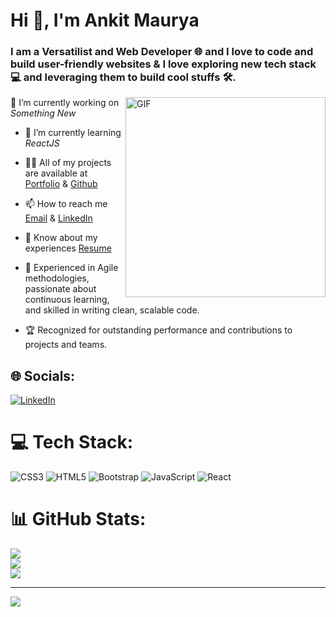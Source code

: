 <h1 align="left">Hi 👋, I'm Ankit Maurya</h1>
<h3 align="left">I am a Versatilist and Web Developer 🌐 and I love to code and build user-friendly websites & I love exploring new tech stack 💻 and leveraging them to build cool stuffs 🛠️.</h3>

<img align="right" alt="GIF" src="https://user-images.githubusercontent.com/17249211/191750155-38a778e2-c0d2-460e-b256-a4592b4a75d2.gif" width="320px"/>

 🔭 I’m currently working on *Something New*

- 🌱 I’m currently learning *ReactJS*

- 👨‍💻 All of my projects are available at [Portfolio](https://shwetra.github.io/) & [Github](https://github.com/ankitmaurya50)

- 📫 How to reach me [Email](mailto:ankitup50maurya@gmail.com) & [LinkedIn](https://www.linkedin.com/in/ankitmaurya7/)

- 📄 Know about my experiences [Resume](https://docs.google.com/document/d/1EEwHHWLYlqdLm8d0FKAgaGyQ80NSLuN5/edit)

- 💼 Experienced in Agile methodologies, passionate about continuous learning, and skilled in writing clean, scalable code.
  
- 🏆 Recognized for outstanding performance and contributions to projects
   and teams.



 


## 🌐 Socials:
[![LinkedIn](https://img.shields.io/badge/LinkedIn-%230077B5.svg?logo=linkedin&logoColor=white)](https://linkedin.com/in/ankitmaurya50)

# 💻 Tech Stack:
![CSS3](https://img.shields.io/badge/css3-%231572B6.svg?style=for-the-badge&logo=css3&logoColor=white) ![HTML5](https://img.shields.io/badge/html5-%23E34F26.svg?style=for-the-badge&logo=html5&logoColor=white) ![Bootstrap](https://img.shields.io/badge/bootstrap-%23563D7C.svg?style=for-the-badge&logo=bootstrap&logoColor=white) ![JavaScript](https://img.shields.io/badge/javascript-%23323330.svg?style=for-the-badge&logo=javascript&logoColor=%23F7DF1E)  ![React](https://img.shields.io/badge/react-%2320232a.svg?style=for-the-badge&logo=react&logoColor=%2361DAFB)
# 📊 GitHub Stats:
![](https://github-readme-stats.vercel.app/api?username=shwetra&theme=tokyonight&hide_border=false&include_all_commits=true&count_private=true)<br/>
![](https://github-readme-streak-stats.herokuapp.com/?user=shwetra&theme=tokyonight&hide_border=false)<br/>
![](https://github-readme-stats.vercel.app/api/top-langs/?username=shwetra&theme=tokyonight&hide_border=false&include_all_commits=true&count_private=true&layout=compact)

---
[![](https://visitcount.itsvg.in/api?id=shwetra&icon=0&color=0)](https://visitcount.itsvg.in)
